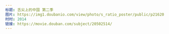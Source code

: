 ```yaml
---
标题: 舌尖上的中国 第二季
图片: https://img1.doubanio.com/view/photo/s_ratio_poster/public/p2162088080.jpg
时时: 2014
链接: https://movie.douban.com/subject/20502514/
---
```

